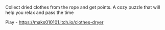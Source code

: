 Collect dried clothes from the rope and get points. A cozy puzzle that will help you relax and pass the time

Play -  https://maks010101.itch.io/clothes-dryer
